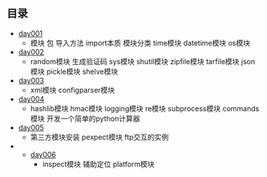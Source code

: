 ## 目录 ##
- [day001](https://github.com/liuxingrichu/python_lesson_notes/blob/master/modules/day001.md)
	- 模块 包 导入方法 import本质 模块分类 time模块 datetime模块 os模块
- [day002](https://github.com/liuxingrichu/python_lesson_notes/blob/master/modules/day002.md)
	- random模块 生成验证码 sys模块 shutil模块 zipfile模块 tarfile模块 json模块 pickle模块 shelve模块
- [day003](https://github.com/liuxingrichu/python_lesson_notes/blob/master/modules/day003.md)
	- xml模块 configparser模块
- [day004](https://github.com/liuxingrichu/python_lesson_notes/blob/master/modules/day004.md)
	- hashlib模块 hmac模块 logging模块 re模块 subprocess模块 commands模块 开发一个简单的python计算器
- [day005](https://github.com/liuxingrichu/python_lesson_notes/blob/master/modules/day005.md)
	- 第三方模块安装 pexpect模块 ftp交互的实例 
- - [day006](https://github.com/liuxingrichu/python_lesson_notes/blob/master/modules/day006.md)
	- inspect模块 辅助定位 platform模块 